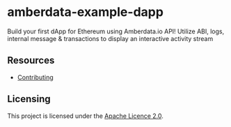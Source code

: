 # amberdata-example-dapp
Build your first dApp for Ethereum using Amberdata.io API! Utilize ABI, logs, internal message &amp; transactions to display an interactive activity stream

## Resources

- [Contributing](./CONTRIBUTING.md)

## Licensing

This project is licensed under the [Apache Licence 2.0](./LICENSE).
